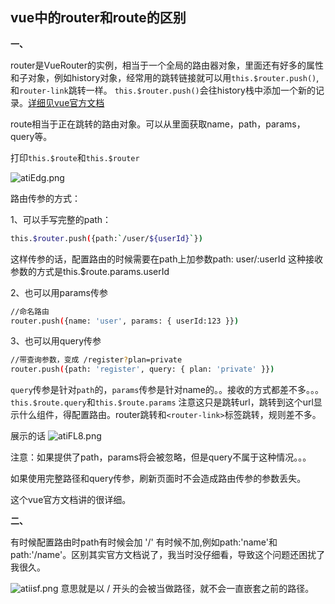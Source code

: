 ## vue中的router和route的区别


**一、**

router是VueRouter的实例，相当于一个全局的路由器对象，里面还有好多的属性和子对象，例如history对象，经常用的跳转链接就可以用`this.$router.push()`, 和`router-link`跳转一样。
`this.$router.push()`会往history栈中添加一个新的记录。[详细见vue官方文档](https://router.vuejs.org/zh/guide/essentials/navigation.html)


route相当于正在跳转的路由对象。可以从里面获取name，path，params，query等。

打印`this.$route`和`this.$router`

![atiEdg.png](https://s1.ax1x.com/2020/08/02/atiEdg.png)

路由传参的方式：

1、可以手写完整的path：
```sh
this.$router.push({path:`/user/${userId}`})
```
这样传参的话，配置路由的时候需要在path上加参数path: user/:userId
这种接收参数的方式是this.$route.params.userId

2、也可以用params传参

```sh
//命名路由
router.push({name: 'user', params: { userId:123 }})
```

3、也可以用query传参

```sh
//带查询参数，变成 /register?plan=private
router.push({path: 'register', query: { plan: 'private' }})
```

`query`传参是针对`path`的，`params`传参是针对name的。。接收的方式都差不多。。。`this.$route.query`和`this.$route.params`
注意这只是跳转url，跳转到这个url显示什么组件，得配置路由。router跳转和`<router-link>`标签跳转，规则差不多。

展示的话
![atiFL8.png](https://s1.ax1x.com/2020/08/02/atiFL8.png)

注意：如果提供了path，params将会被忽略，但是query不属于这种情况。。。

如果使用完整路径和query传参，刷新页面时不会造成路由传参的参数丢失。

这个vue官方文档讲的很详细。

**二、**

有时候配置路由时path有时候会加 '/' 有时候不加,例如path:'name'和path:'/name'。区别其实官方文档说了，我当时没仔细看，导致这个问题还困扰了我很久。

![atiisf.png](https://s1.ax1x.com/2020/08/02/atiisf.png)
意思就是以 / 开头的会被当做路径，就不会一直嵌套之前的路径。

